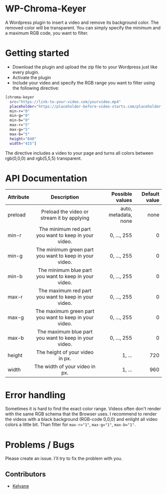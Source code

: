 # WP-Chroma-Keyer
A Wordpress plugin to insert a video and remove its background color. The removed color will be transparent. You can simply specify the minimum and a maximum RGB code, you want to filter.

# Getting started
- Download the plugin and upload the zip file to your Wordpress just like every plugin.
- Activate the plugin
- Include your video and specify the RGB range you want to filter using the following directive:

```bash
[chroma-keyer 
  src="https://link-to-your-video.com/yourvideo.mp4" 
  placeholder="https://placeholder-before-video-starts.com/placeholder.png" 
  min-r="0" 
  min-g="0" 
  min-b="0" 
  max-r="5" 
  max-g="5" 
  max-b="5" 
  height="848" 
  width="415"]
```
The directive includes a video to your page and turns all colors between rgb(0,0,0) and rgb(5,5,5) transparent.

# API Documentation

| Attribute        | Description           | Possible values  | Default value  |
| ------------- |:-------------:| -----:|-----:|
| preload     | 	Preload the video or stream it by applying | auto, metadata, none | none |
| min-r     | The minimum red part you want to keep in your video.| 0, ..., 255 | 0 |
| min-g     | The minimum green part you want to keep in your video.| 0, ..., 255 |  0 |
| min-b    | The minimum blue part you want to keep in your video.| 0, ..., 255 | 0  |
| max-r     | The maximum red part you want to keep in your video.| 0, ..., 255 | 0  |
| max-g     | The maximum green part you want to keep in your video.| 0, ..., 255 | 0 |
| max-b     | The maximum blue part you want to keep in your video.| 0, ..., 255 | 0 |
| height     | The height of your video in px.| 1, ... | 720 |
| width     | The width of your video in px.| 1, ... | 960 |

# Error handling
Sometimes it is hard to find the exact color range. Videos often don't render with the same RGB schema that the Browser uses. 
I recommend to render the videos with a black background (RGB-code 0,0,0) and enlight all video colors a little bit. Than filter for `max-r="1"`, `max-g="1"`, `max-b="1"`.  


# Problems / Bugs
Please create an issue. I'll try to fix the problem with you.

## Contributors

- <a href="https://github.com/kelyane">Kelyane</a>
